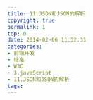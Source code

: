```yaml
---
title: 11.JSON和JSON的解析
copyright: true
permalink: 1
top: 0
date: 2014-02-06 11:52:31
categories:
- 前端开发
- 标准
- W3C
- 3.javaScript
- 11.JSON和JSON的解析
tags:
---
```

